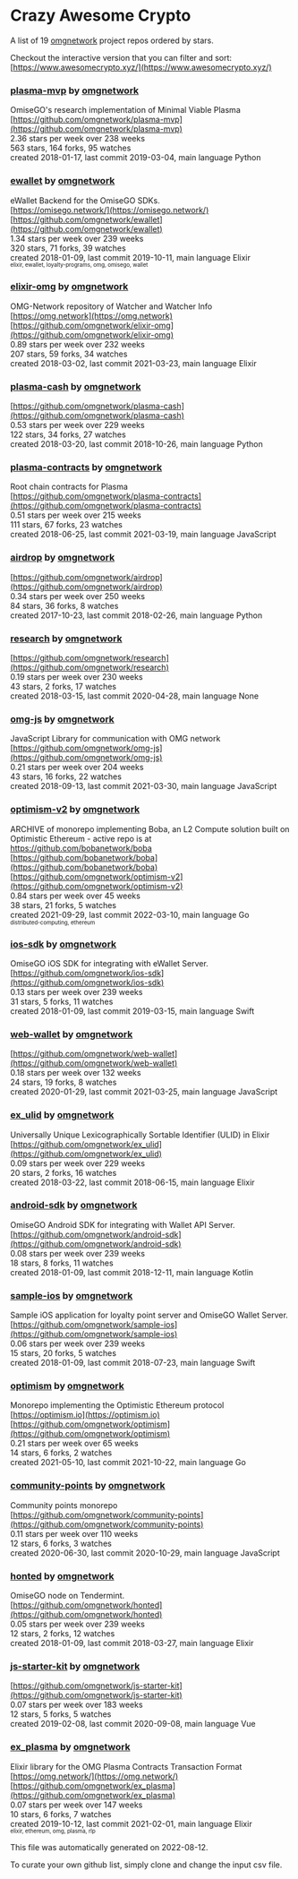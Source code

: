 # Crazy Awesome Crypto
A list of 19 [omgnetwork](https://github.com/omgnetwork) project repos ordered by stars.  

Checkout the interactive version that you can filter and sort: 
[https://www.awesomecrypto.xyz/](https://www.awesomecrypto.xyz/)  


### [plasma-mvp](https://github.com/omgnetwork/plasma-mvp) by [omgnetwork](https://github.com/omgnetwork)  
OmiseGO's research implementation of Minimal Viable Plasma  
[https://github.com/omgnetwork/plasma-mvp](https://github.com/omgnetwork/plasma-mvp)  
2.36 stars per week over 238 weeks  
563 stars, 164 forks, 95 watches  
created 2018-01-17, last commit 2019-03-04, main language Python  


### [ewallet](https://github.com/omgnetwork/ewallet) by [omgnetwork](https://github.com/omgnetwork)  
eWallet Backend for the OmiseGO SDKs.  
[https://omisego.network/](https://omisego.network/)  
[https://github.com/omgnetwork/ewallet](https://github.com/omgnetwork/ewallet)  
1.34 stars per week over 239 weeks  
320 stars, 71 forks, 39 watches  
created 2018-01-09, last commit 2019-10-11, main language Elixir  
<sub><sup>elixir, ewallet, loyalty-programs, omg, omisego, wallet</sup></sub>


### [elixir-omg](https://github.com/omgnetwork/elixir-omg) by [omgnetwork](https://github.com/omgnetwork)  
OMG-Network repository of Watcher and Watcher Info  
[https://omg.network](https://omg.network)  
[https://github.com/omgnetwork/elixir-omg](https://github.com/omgnetwork/elixir-omg)  
0.89 stars per week over 232 weeks  
207 stars, 59 forks, 34 watches  
created 2018-03-02, last commit 2021-03-23, main language Elixir  


### [plasma-cash](https://github.com/omgnetwork/plasma-cash) by [omgnetwork](https://github.com/omgnetwork)  
  
[https://github.com/omgnetwork/plasma-cash](https://github.com/omgnetwork/plasma-cash)  
0.53 stars per week over 229 weeks  
122 stars, 34 forks, 27 watches  
created 2018-03-20, last commit 2018-10-26, main language Python  


### [plasma-contracts](https://github.com/omgnetwork/plasma-contracts) by [omgnetwork](https://github.com/omgnetwork)  
Root chain contracts for Plasma  
[https://github.com/omgnetwork/plasma-contracts](https://github.com/omgnetwork/plasma-contracts)  
0.51 stars per week over 215 weeks  
111 stars, 67 forks, 23 watches  
created 2018-06-25, last commit 2021-03-19, main language JavaScript  


### [airdrop](https://github.com/omgnetwork/airdrop) by [omgnetwork](https://github.com/omgnetwork)  
  
[https://github.com/omgnetwork/airdrop](https://github.com/omgnetwork/airdrop)  
0.34 stars per week over 250 weeks  
84 stars, 36 forks, 8 watches  
created 2017-10-23, last commit 2018-02-26, main language Python  


### [research](https://github.com/omgnetwork/research) by [omgnetwork](https://github.com/omgnetwork)  
  
[https://github.com/omgnetwork/research](https://github.com/omgnetwork/research)  
0.19 stars per week over 230 weeks  
43 stars, 2 forks, 17 watches  
created 2018-03-15, last commit 2020-04-28, main language None  


### [omg-js](https://github.com/omgnetwork/omg-js) by [omgnetwork](https://github.com/omgnetwork)  
JavaScript Library for communication with OMG network  
[https://github.com/omgnetwork/omg-js](https://github.com/omgnetwork/omg-js)  
0.21 stars per week over 204 weeks  
43 stars, 16 forks, 22 watches  
created 2018-09-13, last commit 2021-03-30, main language JavaScript  


### [optimism-v2](https://github.com/omgnetwork/optimism-v2) by [omgnetwork](https://github.com/omgnetwork)  
ARCHIVE of monorepo implementing Boba, an L2 Compute solution built on Optimistic Ethereum - active repo is at https://github.com/bobanetwork/boba  
[https://github.com/bobanetwork/boba](https://github.com/bobanetwork/boba)  
[https://github.com/omgnetwork/optimism-v2](https://github.com/omgnetwork/optimism-v2)  
0.84 stars per week over 45 weeks  
38 stars, 21 forks, 5 watches  
created 2021-09-29, last commit 2022-03-10, main language Go  
<sub><sup>distributed-computing, ethereum</sup></sub>


### [ios-sdk](https://github.com/omgnetwork/ios-sdk) by [omgnetwork](https://github.com/omgnetwork)  
OmiseGO iOS SDK for integrating with eWallet Server.  
[https://github.com/omgnetwork/ios-sdk](https://github.com/omgnetwork/ios-sdk)  
0.13 stars per week over 239 weeks  
31 stars, 5 forks, 11 watches  
created 2018-01-09, last commit 2019-03-15, main language Swift  


### [web-wallet](https://github.com/omgnetwork/web-wallet) by [omgnetwork](https://github.com/omgnetwork)  
  
[https://github.com/omgnetwork/web-wallet](https://github.com/omgnetwork/web-wallet)  
0.18 stars per week over 132 weeks  
24 stars, 19 forks, 8 watches  
created 2020-01-29, last commit 2021-03-25, main language JavaScript  


### [ex_ulid](https://github.com/omgnetwork/ex_ulid) by [omgnetwork](https://github.com/omgnetwork)  
Universally Unique Lexicographically Sortable Identifier (ULID) in Elixir  
[https://github.com/omgnetwork/ex_ulid](https://github.com/omgnetwork/ex_ulid)  
0.09 stars per week over 229 weeks  
20 stars, 2 forks, 16 watches  
created 2018-03-22, last commit 2018-06-15, main language Elixir  


### [android-sdk](https://github.com/omgnetwork/android-sdk) by [omgnetwork](https://github.com/omgnetwork)  
OmiseGO Android SDK for integrating with Wallet API Server.  
[https://github.com/omgnetwork/android-sdk](https://github.com/omgnetwork/android-sdk)  
0.08 stars per week over 239 weeks  
18 stars, 8 forks, 11 watches  
created 2018-01-09, last commit 2018-12-11, main language Kotlin  


### [sample-ios](https://github.com/omgnetwork/sample-ios) by [omgnetwork](https://github.com/omgnetwork)  
Sample iOS application for loyalty point server and OmiseGO Wallet Server.  
[https://github.com/omgnetwork/sample-ios](https://github.com/omgnetwork/sample-ios)  
0.06 stars per week over 239 weeks  
15 stars, 20 forks, 5 watches  
created 2018-01-09, last commit 2018-07-23, main language Swift  


### [optimism](https://github.com/omgnetwork/optimism) by [omgnetwork](https://github.com/omgnetwork)  
Monorepo implementing the Optimistic Ethereum protocol  
[https://optimism.io](https://optimism.io)  
[https://github.com/omgnetwork/optimism](https://github.com/omgnetwork/optimism)  
0.21 stars per week over 65 weeks  
14 stars, 6 forks, 2 watches  
created 2021-05-10, last commit 2021-10-22, main language Go  


### [community-points](https://github.com/omgnetwork/community-points) by [omgnetwork](https://github.com/omgnetwork)  
Community points monorepo  
[https://github.com/omgnetwork/community-points](https://github.com/omgnetwork/community-points)  
0.11 stars per week over 110 weeks  
12 stars, 6 forks, 3 watches  
created 2020-06-30, last commit 2020-10-29, main language JavaScript  


### [honted](https://github.com/omgnetwork/honted) by [omgnetwork](https://github.com/omgnetwork)  
OmiseGO node on Tendermint.  
[https://github.com/omgnetwork/honted](https://github.com/omgnetwork/honted)  
0.05 stars per week over 239 weeks  
12 stars, 2 forks, 12 watches  
created 2018-01-09, last commit 2018-03-27, main language Elixir  


### [js-starter-kit](https://github.com/omgnetwork/js-starter-kit) by [omgnetwork](https://github.com/omgnetwork)  
  
[https://github.com/omgnetwork/js-starter-kit](https://github.com/omgnetwork/js-starter-kit)  
0.07 stars per week over 183 weeks  
12 stars, 5 forks, 5 watches  
created 2019-02-08, last commit 2020-09-08, main language Vue  


### [ex_plasma](https://github.com/omgnetwork/ex_plasma) by [omgnetwork](https://github.com/omgnetwork)  
Elixir library for the OMG Plasma Contracts Transaction Format  
[https://omg.network/](https://omg.network/)  
[https://github.com/omgnetwork/ex_plasma](https://github.com/omgnetwork/ex_plasma)  
0.07 stars per week over 147 weeks  
10 stars, 6 forks, 7 watches  
created 2019-10-12, last commit 2021-02-01, main language Elixir  
<sub><sup>elixir, ethereum, omg, plasma, rlp</sup></sub>


This file was automatically generated on 2022-08-12.  

To curate your own github list, simply clone and change the input csv file.  